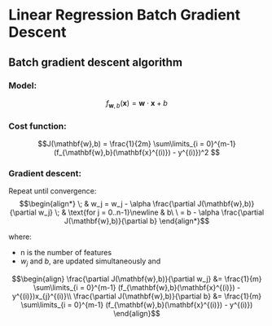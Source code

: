 # Linear Regression Batch Gradient Descent

## Batch gradient descent algorithm
### Model: 
$$ f_{\mathbf{w},b}(\mathbf{x}) = \mathbf{w} \cdot \mathbf{x} + b $$

### Cost function:
$$J(\mathbf{w},b) = \frac{1}{2m} \sum\limits_{i = 0}^{m-1} (f_{\mathbf{w},b}(\mathbf{x}^{(i)}) - y^{(i)})^2 $$ 

### Gradient descent: 
Repeat until convergence: 
$$\begin{align*}  \; 
& w_j = w_j -  \alpha \frac{\partial J(\mathbf{w},b)}{\partial w_j} \; & \text{for j = 0..n-1}\newline
& b\ \ = b -  \alpha \frac{\partial J(\mathbf{w},b)}{\partial b} 
\end{align*}$$

where: 
* n is the number of features
* $w_j$ and $b$, are updated simultaneously and

$$\begin{align}
\frac{\partial J(\mathbf{w},b)}{\partial w_j}  
&= \frac{1}{m} \sum\limits_{i = 0}^{m-1} (f_{\mathbf{w},b}(\mathbf{x}^{(i)}) - y^{(i)})x_{j}^{(i)}\\
\frac{\partial J(\mathbf{w},b)}{\partial b}  
&= \frac{1}{m} \sum\limits_{i = 0}^{m-1} (f_{\mathbf{w},b}(\mathbf{x}^{(i)}) - y^{(i)})
\end{align}$$